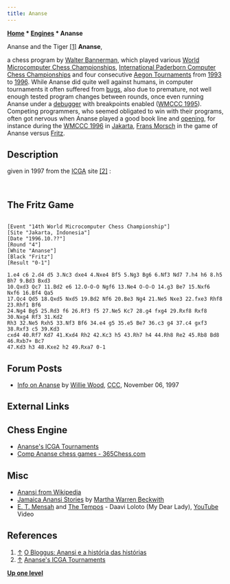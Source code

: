 ```yaml
---
title: Ananse
---
```

**[Home](Home "Home") * [Engines](Engines "Engines") * Ananse**

[](http://obloggus.blogspot.com/2012/02/anansi-e-historia-das-historias.html) Ananse and the Tiger <a id="cite-note-1" href="#cite-ref-1">[1]</a>
**Ananse**,

a chess program by [Walter Bannerman](Walter_Bannerman "Walter Bannerman"), which played various [World Microcomputer Chess Championships](World_Microcomputer_Chess_Championship "World Microcomputer Chess Championship"), [International Paderborn Computer Chess Championships](IPCCC "IPCCC") and four consecutive [Aegon Tournaments](Aegon_Tournaments "Aegon Tournaments") from [1993](Aegon_1993 "Aegon 1993") to [1996](Aegon_1996 "Aegon 1996").
While Ananse did quite well against humans, in computer tournaments it often suffered from [bugs](Engine_Testing#bugs "Engine Testing"), also due to premature, not well enough tested program changes between rounds, once even running Ananse under a [debugger](Debugging "Debugging") with breakpoints enabled ([WMCCC 1995](WMCCC_1995 "WMCCC 1995")). Competing programmers, who seemed obligated to win with their programs, often got nervous when Ananse played a good book line and [opening](Opening "Opening"), for instance during the [WMCCC 1996](WMCCC_1996 "WMCCC 1996") in [Jakarta](https://en.wikipedia.org/wiki/Jakarta), [Frans Morsch](Frans_Morsch "Frans Morsch") in the game of Ananse versus [Fritz](Fritz "Fritz").

## Description

given in 1997 from the [ICGA](ICGA "ICGA") site <a id="cite-note-2" href="#cite-ref-2">[2]</a> :

```C++200K code, 62K data. Basic [alpha-beta](Alpha-Beta "Alpha-Beta") search with several special routines providing a 'human touch'. Plays very much like a human player, even in the middle game. Search depth : 6 to 15 ply. No hash tables.

```

```C++Best tournament results : 2 and a half points at [Aegon 1993](Aegon_1993 "Aegon 1993") and 2 points at [Aegon 1994](Aegon_1994 "Aegon 1994"), plus several misses in [Jakarta '96](WMCCC_1996 "WMCCC 1996") (due to bugs) and a good game against Fritz 4. The current version is the best ever. Many improvements with the help of participants in Geneva the last 2 human tournaments in Geneva, where Ananse was the only participating program. 

```

## The Fritz Game

```

[Event "14th World Microcomputer Chess Championship"]
[Site "Jakarta, Indonesia"]
[Date "1996.10.??"]
[Round "4"]
[White "Ananse"]
[Black "Fritz"]
[Result "0-1"]

1.e4 c6 2.d4 d5 3.Nc3 dxe4 4.Nxe4 Bf5 5.Ng3 Bg6 6.Nf3 Nd7 7.h4 h6 8.h5 Bh7 9.Bd3 Bxd3 
10.Qxd3 Qc7 11.Bd2 e6 12.O-O-O Ngf6 13.Ne4 O-O-O 14.g3 Be7 15.Nxf6 Nxf6 16.Bf4 Qa5 
17.Qc4 Qd5 18.Qxd5 Nxd5 19.Bd2 Nf6 20.Be3 Ng4 21.Ne5 Nxe3 22.fxe3 Rhf8 23.Rhf1 Bf6 
24.Ng4 Bg5 25.Rd3 f6 26.Rf3 f5 27.Ne5 Kc7 28.g4 fxg4 29.Rxf8 Rxf8 30.Nxg4 Rf3 31.Kd2 
Rh3 32.Ne5 Rxh5 33.Nf3 Bf6 34.e4 g5 35.e5 Be7 36.c3 g4 37.c4 gxf3 38.Rxf3 c5 39.Kd3 
cxd4 40.Rf7 Kd7 41.Kxd4 Rh2 42.Kc3 h5 43.Rh7 h4 44.Rh8 Re2 45.Rb8 Bd8 46.Rxb7+ Bc7 
47.Kd3 h3 48.Kxe2 h2 49.Rxa7 0-1

```

## Forum Posts

- [Info on Ananse](https://www.stmintz.com/ccc/index.php?id=11714) by [Willie Wood](Will_Singleton "Will Singleton"), [CCC](CCC "CCC"), November 06, 1997

## External Links

## Chess Engine

- [Ananse's ICGA Tournaments](https://www.game-ai-forum.org/icga-tournaments/program.php?id=30)
- [Comp Ananse chess games - 365Chess.com](https://www.365chess.com/players/Comp_Ananse)

## Misc

- [Anansi from Wikipedia](https://en.wikipedia.org/wiki/Anansi)
- [Jamaica Anansi Stories](http://www.sacred-texts.com/afr/jas/) by [Martha Warren Beckwith](https://en.wikipedia.org/wiki/Martha_Warren_Beckwith)
- [E. T. Mensah](Category:E._T._Mensah "Category:E. T. Mensah") and [The Tempos](https://en.wikipedia.org/wiki/E._T._Mensah#The_Tempos_and_later_career) - Daavi Loloto (My Dear Lady), [YouTube](https://en.wikipedia.org/wiki/YouTube) Video

## References

1. <a id="cite-ref-1" href="#cite-note-1">↑</a> [O Bloggus: Anansi e a história das histórias](http://obloggus.blogspot.com/2012/02/anansi-e-historia-das-historias.html)
1. <a id="cite-ref-2" href="#cite-note-2">↑</a> [Ananse's ICGA Tournaments](https://www.game-ai-forum.org/icga-tournaments/program.php?id=30)

**[Up one level](Engines "Engines")**

